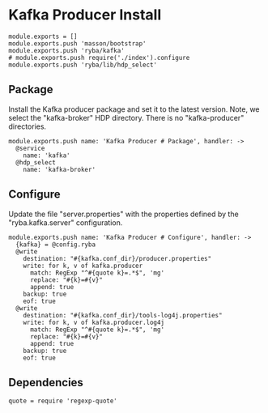 
# Kafka Producer Install

    module.exports = []
    module.exports.push 'masson/bootstrap'
    module.exports.push 'ryba/kafka'
    # module.exports.push require('./index').configure
    module.exports.push 'ryba/lib/hdp_select'

## Package

Install the Kafka producer package and set it to the latest version. Note, we
select the "kafka-broker" HDP directory. There is no "kafka-producer"
directories.

    module.exports.push name: 'Kafka Producer # Package', handler: ->
      @service
        name: 'kafka'
      @hdp_select
        name: 'kafka-broker'

## Configure

Update the file "server.properties" with the properties defined by the
"ryba.kafka.server" configuration.

    module.exports.push name: 'Kafka Producer # Configure', handler: ->
      {kafka} = @config.ryba
      @write
        destination: "#{kafka.conf_dir}/producer.properties"
        write: for k, v of kafka.producer
          match: RegExp "^#{quote k}=.*$", 'mg'
          replace: "#{k}=#{v}"
          append: true
        backup: true
        eof: true
      @write
        destination: "#{kafka.conf_dir}/tools-log4j.properties"
        write: for k, v of kafka.producer.log4j
          match: RegExp "^#{quote k}=.*$", 'mg'
          replace: "#{k}=#{v}"
          append: true
        backup: true
        eof: true

## Dependencies

    quote = require 'regexp-quote'
